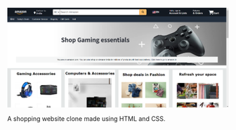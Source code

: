![App Screenshot](https://github.com/RahulDuhan17/Amazon-Clone/blob/main/pics/Screenshot.png?raw=true)

A shopping website clone made using HTML and CSS.

